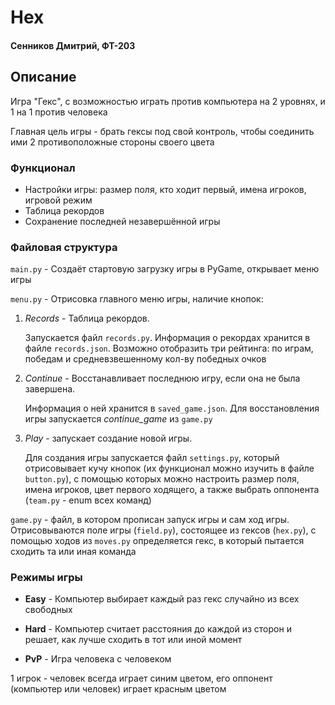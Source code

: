 # Hex 
#### Сенников Дмитрий, ФТ-203

## Описание

Игра "Гекс", с возможностью играть против компьютера на 2 уровнях, и 1 на 1 против человека

Главная цель игры - брать гексы под свой контроль, чтобы соединить ими 2 противоположные стороны своего цвета

### Функционал

* Настройки игры: размер поля, кто ходит первый, имена игроков, игровой режим
* Таблица рекордов
* Сохранение последней незавершённой игры

### Файловая структура

`main.py` - Создаёт стартовую загрузку игры в PyGame, открывает меню игры

`menu.py` - Отрисовка главного меню игры, наличие кнопок:

1. *Records* - Таблица рекордов. 

    Запускается файл `records.py`. Информация о рекордах хранится в файле `records.json`. Возможно отобразить три рейтинга: по играм, победам и средневзвешенному кол-ву победных очков 

2. *Continue* - Восстанавливает последнюю игру, если она не была завершена. 

    Информация о ней хранится в `saved_game.json`. Для восстановления игры запускается *continue_game* из `game.py`

3. *Play* - запускает создание новой игры. 

    Для создания игры запускается файл `settings.py`, который отрисовывает кучу кнопок (их функционал можно изучить в файле `button.py`), с помощью которых можно настроить размер поля, имена игроков, цвет первого ходящего, а также выбрать оппонента (`team.py` - enum всех команд)

`game.py` - файл, в котором прописан запуск игры и сам ход игры. Отрисовываются поле игры (`field.py`), состоящее из гексов (`hex.py`), с помощью ходов из `moves.py` определяется гекс, в который пытается сходить та или иная команда

### Режимы игры

- **Easy** - Компьютер выбирает каждый раз гекс случайно из всех свободных

- **Hard** - Компьютер считает расстояния до каждой из сторон и решает, как лучше сходить в тот или иной момент

- **PvP** - Игра человека с человеком

1 игрок - человек всегда играет синим цветом, его оппонент (компьютер или человек) играет красным цветом
